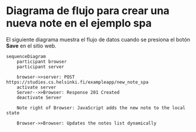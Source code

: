 # Diagrama de flujo para crear una nueva note en el ejemplo spa

El siguiente diagrama muestra el flujo de datos cuando se presiona el botón **Save** en el sitio web.

```mermaid
sequenceDiagram
    participant browser
    participant server

    browser->>server: POST https://studies.cs.helsinki.fi/exampleapp/new_note_spa
    activate server
    Server-->>Browser: Response 201 Created
    deactivate Server

    Note right of Browser: JavaScript adds the new note to the local state

    Browser->>Browser: Updates the notes list dynamically
